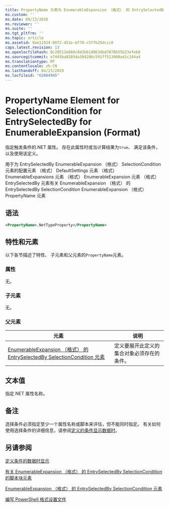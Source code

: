 ```yaml
---
title: PropertyName 元素为 EnumerableExpansion （格式） 的 EntrySelectedBy SelectionCondition |Microsoft Docs
ms.custom: ''
ms.date: 09/13/2016
ms.reviewer: ''
ms.suite: ''
ms.tgt_pltfrm: ''
ms.topic: article
ms.assetid: 9ae11924-0072-451e-bf70-c5ffb25dccc0
caps.latest.revision: 13
ms.openlocfilehash: 0c20512e660c8d2b61d063dbd7078b55b23efeb8
ms.sourcegitcommit: e7445ba8203da304286c591ff513900ad1c244a4
ms.translationtype: MT
ms.contentlocale: zh-CN
ms.lasthandoff: 04/23/2019
ms.locfileid: "62064945"
---
```

# <a name="propertyname-element-for-selectioncondition-for-entryselectedby-for-enumerableexpansion-format"></a>PropertyName Element for SelectionCondition for EntrySelectedBy for EnumerableExpansion (Format)

指定触发条件的.NET 属性。 存在此属性时或当计算结果为`true`、 满足该条件，以及使用该定义。

用于为 EntrySelectedBy EnumerableExpansion （格式） SelectionCondition 元素的配置元素 （格式） DefaultSettings 元素 （格式） EnumerableExpansions 元素 （格式） EnumerableExpansion 元素 （格式） EntrySelectedBy 元素有关 EnumerableExpansion （格式） 的 EntrySelectedBy SelectionCondition EnumerableExpansion （格式） PropertyName 元素

## <a name="syntax"></a>语法

```xml
<PropertyName>.NetTypeProperty</PropertyName>
```

## <a name="attributes-and-elements"></a>特性和元素

以下各节描述了特性、 子元素和父元素的`PropertyName`元素。

### <a name="attributes"></a>属性

无。

### <a name="child-elements"></a>子元素

无。

### <a name="parent-elements"></a>父元素

|元素|说明|
|-------------|-----------------|
|[EnumerableExpansion （格式） 的 EntrySelectedBy SelectionCondition 元素](./selectioncondition-element-for-entryselectedby-for-enumerableexpansion-format.md)|定义要展开此定义的集合对象必须存在的条件。|

## <a name="text-value"></a>文本值

指定.NET 属性名称。

## <a name="remarks"></a>备注

选择条件必须指定至少一个属性名称或脚本来评估，但不能同时指定。 有关如何使用选择条件的详细信息，请参阅[定义的条件显示数据时](./defining-conditions-for-displaying-data.md)。

## <a name="see-also"></a>另请参阅

[定义条件的数据时显示](./defining-conditions-for-displaying-data.md)

[有关 EnumerableExpansion （格式） 的 EntrySelectedBy SelectionCondition 的脚本块元素](./scriptblock-element-for-selectioncondition-for-entryselectedby-for-enumerableexpansion-format.md)

[EnumerableExpansion （格式） 的 EntrySelectedBy SelectionCondition 元素](./selectioncondition-element-for-entryselectedby-for-enumerableexpansion-format.md)

[编写 PowerShell 格式设置文件](./writing-a-powershell-formatting-file.md)
